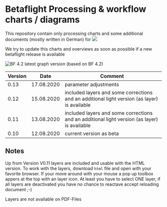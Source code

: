 # Betaflight Processing & workflow charts / diagrams
This repository contain only processing charts and some additional documents (mostly written in German) for 
![](https://github.com/betaflight/betaflight/blob/master/docs/assets/images/bf_logo.png)

We try to update this charts and overviews as soon as possible if a new betaflight release is available

![BF 4.2 latest graph version](https://github.com/mrRobot62/betaflight_processing/blob/master/bf-4.2_processing-workflow.png)
(based on BF 4.2)



| Version | Date | Comment |
|---|---|---|
|0.13|17.08.2020| parameter adjustments |
|0.12|15.08.2020| included layers and some corrections and an additional light version (as layer) is available |
|0.11|13.08.2020| included layers and some corrections and an additional light version (as layer) is available |
|0.10|12.08.2020| current version as beta  |

## Notes
Up from Version V0.11 layers are included and usable with the HTML version.
To work with the layers, download `html` file and open with your favorite browser. If your move around with your mouse a pop up toolbox appers at the top with an layer icon.
At least you have to select ONE layer, if all layers are deactivated you have no chance to reactave accept reloading document ;-)

Layers are not available on PDF-Files

